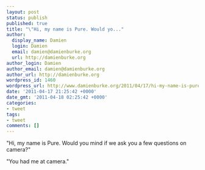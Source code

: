 ```yaml
---
layout: post
status: publish
published: true
title: "\"Hi, my name is Pure. Would yo..."
author:
  display_name: Damien
  login: Damien
  email: damien@damienburke.org
  url: http://damienburke.org
author_login: Damien
author_email: damien@damienburke.org
author_url: http://damienburke.org
wordpress_id: 1460
wordpress_url: http://www.damienburke.org/2011/04/17/hi-my-name-is-pure-would-yo/
date: '2011-04-17 21:25:42 +0000'
date_gmt: '2011-04-18 02:25:42 +0000'
categories:
- tweet
tags:
- tweet
comments: []
---
```

<p>"Hi, my name is Pure. Would you mind if we ask you a few questions on camera?"</p>
<p>"You had me at camera."</p>
